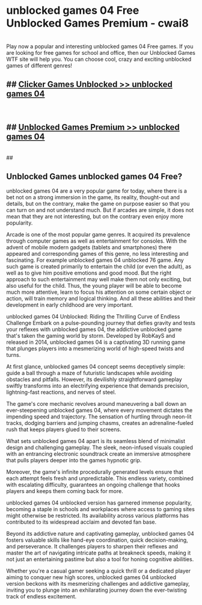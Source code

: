 # unblocked games 04 Free Unblocked Games Premium - cwai8 <br>
<br>
Play now a popular and interesting unblocked games 04 Free games. If you are looking for free games for school and office, then our Unblocked Games WTF site will help you. You can choose cool, crazy and exciting unblocked games of different genres!


## ##  [Clicker Games Unblocked >> unblocked games 04](http://freeplayer.one?title=unblocked_games_04&ref=M1)
  <br>

##  ## [Unblocked Games Premium >> unblocked games 04](http://freeplayer.one?title=unblocked_games_04&ref=M1)
  <br>
  ##



## Unblocked Games unblocked games 04 Free?

unblocked games 04 are a very popular game for today, where there is a bet not on a strong immersion in the game, its reality, thought-out and details, but on the contrary, make the game on purpose easier so that you can turn on and not understand much. But if arcades are simple, it does not mean that they are not interesting, but on the contrary even enjoy more popularity.

Arcade is one of the most popular game genres. It acquired its prevalence through computer games as well as entertainment for consoles. With the advent of mobile modern gadgets (tablets and smartphones) there appeared and corresponding games of this genre, no less interesting and fascinating. For example unblocked games 04 unblocked 76 game. Any such game is created primarily to entertain the child (or even the adult), as well as to give him positive emotions and good mood. But the right approach to such entertainment may well make them not only exciting, but also useful for the child. Thus, the young player will be able to become much more attentive, learn to focus his attention on some certain object or action, will train memory and logical thinking. And all these abilities and their development in early childhood are very important.

unblocked games 04 Unblocked: Riding the Thrilling Curve of Endless Challenge
Embark on a pulse-pounding journey that defies gravity and tests your reflexes with unblocked games 04, the addictive unblocked game that's taken the gaming world by storm. Developed by RobKayS and released in 2014, unblocked games 04 is a captivating 3D running game that plunges players into a mesmerizing world of high-speed twists and turns.

At first glance, unblocked games 04 concept seems deceptively simple: guide a ball through a maze of futuristic landscapes while avoiding obstacles and pitfalls. However, its devilishly straightforward gameplay swiftly transforms into an electrifying experience that demands precision, lightning-fast reactions, and nerves of steel.

The game's core mechanic revolves around maneuvering a ball down an ever-steepening unblocked games 04, where every movement dictates the impending speed and trajectory. The sensation of hurtling through neon-lit tracks, dodging barriers and jumping chasms, creates an adrenaline-fueled rush that keeps players glued to their screens.

What sets unblocked games 04 apart is its seamless blend of minimalist design and challenging gameplay. The sleek, neon-infused visuals coupled with an entrancing electronic soundtrack create an immersive atmosphere that pulls players deeper into the games hypnotic grip.

Moreover, the game's infinite procedurally generated levels ensure that each attempt feels fresh and unpredictable. This endless variety, combined with escalating difficulty, guarantees an ongoing challenge that hooks players and keeps them coming back for more.

unblocked games 04 unblocked version has garnered immense popularity, becoming a staple in schools and workplaces where access to gaming sites might otherwise be restricted. Its availability across various platforms has contributed to its widespread acclaim and devoted fan base.

Beyond its addictive nature and captivating gameplay, unblocked games 04 fosters valuable skills like hand-eye coordination, quick decision-making, and perseverance. It challenges players to sharpen their reflexes and master the art of navigating intricate paths at breakneck speeds, making it not just an entertaining pastime but also a tool for honing cognitive abilities.

Whether you're a casual gamer seeking a quick thrill or a dedicated player aiming to conquer new high scores, unblocked games 04 unblocked version beckons with its mesmerizing challenges and addictive gameplay, inviting you to plunge into an exhilarating journey down the ever-twisting track of endless excitement.